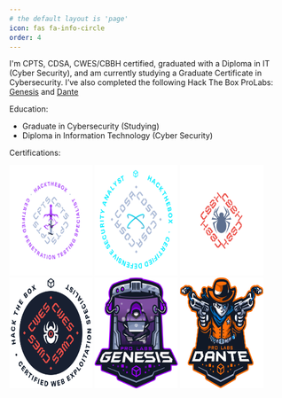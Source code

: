 ```yaml
---
# the default layout is 'page'
icon: fas fa-info-circle
order: 4
---
```


I'm CPTS, CDSA, CWES/CBBH certified, graduated with a Diploma in IT (Cyber Security), and am currently studying a Graduate Certificate in Cybersecurity. I’ve also completed the following Hack The Box ProLabs: [Genesis](https://www.hackthebox.com/blog/genesis-breakpoint-release) and [Dante](https://www.hackthebox.com/hacker/pro-labs)

Education:
- Graduate in Cybersecurity (Studying)
- Diploma in Information Technology (Cyber Security)

Certifications:

<p align="left"><img alt="CPTS" src="/assets/img/about/CPTS2.webp" height="200" width="150"/>
<img alt="CDSA" src="/assets/img/about/CDSA.webp" height="200" width="150"/>
<img alt="CBBH" src="/assets/img/about/CBBH.png" height="200" width="150"/>
<img alt="CWES" src="/assets/img/about/CWES.png" height="200" width="150"/>
<img alt="Genesis" src="/assets/img/about/Genesis.png" height="200" width="150"/>
<img alt="Dante" src="/assets/img/about/Dante2.png" height="200" width="150"/>
</p>
